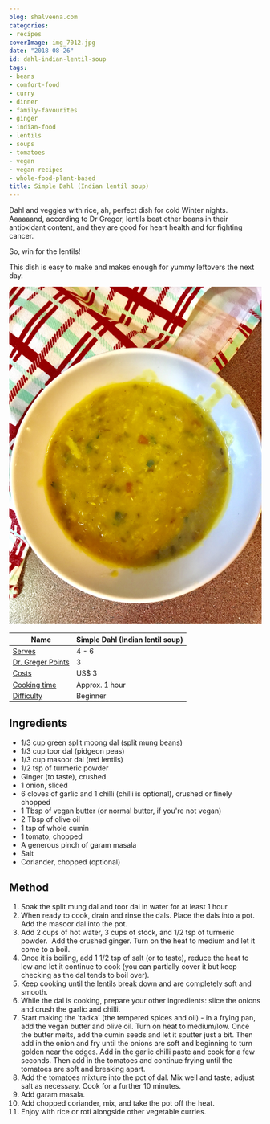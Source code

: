 ```yaml
---
blog: shalveena.com
categories:
- recipes
coverImage: img_7012.jpg
date: "2018-08-26"
id: dahl-indian-lentil-soup
tags:
- beans
- comfort-food
- curry
- dinner
- family-favourites
- ginger
- indian-food
- lentils
- soups
- tomatoes
- vegan
- vegan-recipes
- whole-food-plant-based
title: Simple Dahl (Indian lentil soup)
---
```


Dahl and veggies with rice, ah, perfect dish for cold Winter nights. Aaaaaand, according to Dr Gregor, lentils beat other beans in their antioxidant content, and they are good for heart health and for fighting cancer.

So, win for the lentils!

This dish is easy to make and makes enough for yummy leftovers the next day.

![IMG_7012](images/img_7012.jpg)

| Name | Simple Dahl (Indian lentil soup) |
| --- | --- |
| [Serves](https://shalveena.com/serving-sizes/) | 4 - 6 |
| [Dr. Greger Points](https://shalveena.com/dr-greger-points/) | 3 |
| [Costs](https://shalveena.com/costs/) | US$ 3 |
| [Cooking time](https://shalveena.com/cooking-times/) | Approx. 1 hour |
| [Difficulty](https://shalveena.com/difficulty-levels/) | Beginner |

## Ingredients

- 1/3 cup green split moong dal (split mung beans)
- 1/3 cup toor dal (pidgeon peas)
- 1/3 cup masoor dal (red lentils)
- 1/2 tsp of turmeric powder
- Ginger (to taste), crushed
- 1 onion, sliced
- 6 cloves of garlic and 1 chilli (chilli is optional), crushed or finely chopped
- 1 Tbsp of vegan butter (or normal butter, if you're not vegan)
- 2 Tbsp of olive oil
- 1 tsp of whole cumin
- 1 tomato, chopped
- A generous pinch of garam masala
- Salt
- Coriander, chopped (optional)

## Method

1. Soak the split mung dal and toor dal in water for at least 1 hour
2. When ready to cook, drain and rinse the dals. Place the dals into a pot. Add the masoor dal into the pot.
3. Add 2 cups of hot water, 3 cups of stock, and 1/2 tsp of turmeric powder.  Add the crushed ginger. Turn on the heat to medium and let it come to a boil.
4. Once it is boiling, add 1 1/2 tsp of salt (or to taste), reduce the heat to low and let it continue to cook (you can partially cover it but keep checking as the dal tends to boil over).
5. Keep cooking until the lentils break down and are completely soft and smooth.
6. While the dal is cooking, prepare your other ingredients: slice the onions and crush the garlic and chilli.
7. Start making the 'tadka' (the tempered spices and oil) - in a frying pan, add the vegan butter and olive oil. Turn on heat to medium/low. Once the butter melts, add the cumin seeds and let it sputter just a bit. Then add in the onion and fry until the onions are soft and beginning to turn golden near the edges. Add in the garlic chilli paste and cook for a few seconds. Then add in the tomatoes and continue frying until the tomatoes are soft and breaking apart.
8. Add the tomatoes mixture into the pot of dal. Mix well and taste; adjust salt as necessary. Cook for a further 10 minutes.
9. Add garam masala.
10. Add chopped coriander, mix, and take the pot off the heat.
11. Enjoy with rice or roti alongside other vegetable curries.
